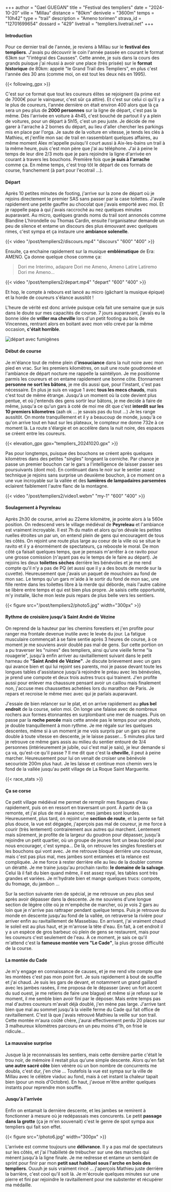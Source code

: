 +++
author = "Gael GUEGAN"
title = "Festival des templiers"
date = "2024-10-20"
ville = "Millau"
distance = "80km"
denivele = "3600m"
temps = "10h42"
type = "trail"
description = "Ameno torimen"
strava_id = "12701699654"
dossard = "429"
livetrail = "templiers.livetrail.net"
+++

#### Introduction

Pour ce dernier trail de l'année, je reviens à Millau sur le **festival des templiers**. J'avais pu découvrir le coin l'année passée en courant le format 63km sur "l'intégral des Causses". Cette année, je suis dans la cours des grands puisque j'ai réussi à avoir une place (très prisée) sur le **format historique** de 80km: appelé "le Grand Trail des Templiers", en plus c'est l'année des 30 ans (comme moi, on est tout les deux nés en 1995).

{{< following_gpx >}}

C'est sur ce format que tout les coureurs élites se rejoignent (la prime est de 7000€ pour le vainqueur, c'est sûr ça attire). Et c'est sur celui ci qu'il y a le plus de coureurs, l'année dernière on était environ 400 alors que là ça sera un peu plus de **2000 personnes** sur la ligne de départ, c'est pas la même. Dès l'arrivée en voiture à 4h45, c'est bouché de partout il y a plein de voitures, pour un départ à 5h15, c'est un peu juste. Je décide de me garer à l'arrache à 2 bornes du départ, au lieu d'aller chercher les parkings mis en place par l'orga. Je saute de la voiture en vitesse, je tends les clés à Mathieu, et j'enfile mon sac de trail en rassemblant quelques affaires, au même moment Alex m'appelle puisqu'il court aussi à Aix-les-bains un trail à la même heure, puis c'est mon père que j'ai au téléphone. J'ai à peine le temps de leur dire 2/3 mots que je pars rejoindre la ligne d'arrivée en courant à travers les bouchons. Première fois que **je suis à l'arrache** comme ça. En même temps, c'est trop tôt le départ de ces formats de course, franchement (à part pour l'ecotrail ...).

#### Départ

Après 10 petites minutes de footing, j'arrive sur la zone de départ où je rejoins directement le premier SAS sans passer par la case toilettes. J'avale rapidement une petite gauffre au chocolat que j'avais emporté avec moi. Et je rappelle papa à qui j'avais raccroché au nez quelques minutes auparavant. Au micro, quelques grands noms du trail sont annoncés comme Blandine L'hirondelle ou Thomas Cardin, ensuite l'organisateur demande un peu de silence et entame un discours des plus émouvant avec quelques rimes, c'est sympa et ça instaure une **ambiance solenelle**.

{{< video "/post/templiers2/discours.mp4" "discours" "600" "400" >}}

Ensuite, ça enchaine rapidement sur la musique **emblématique** de Era: AMENO. Ça donne quelque chose comme ça:

> Dori me
> Interimo, adapare
> Dori me
> Ameno, Ameno
> Latire
> Latiremo
> Dori me
> Ameno...

{{< video "/post/templiers2/depart.mp4" "depart" "600" "400" >}}

Et hop, le compte à rebours est lancé au micro (gâchant la musique épique) et la horde de coureurs s'élance aussitôt !

L'heure de vérité est donc arrivée puisque cela fait une semaine que je suis dans le doute sur mes capacités de course. 7 jours auparavant, j'avais eu la bonne idée de **vriller ma cheville** lors d'un petit footing au bois de Vincennes, rentrant alors en boitant avec mon vélo crevé par la même occasion, **c'était horrible**.

![départ avec fumigènes](/post/templiers2/photo1.jpg)

#### Début de course

Je m'élance tout de même plein d'**insouciance** dans la nuit noire avec mon pied en vrac. Sur les premiers kilomètres, on suit une route goudronnée et l'ambiance de départ nocture me rappelle la saintélyon. Je me positionne parmis les coureurs et on entame rapidement une bonne côte. Etonnament **personne ne sort les bâtons**, je me dis aussi que, pour l'instant, c'est pas nécessaire. En plus je suis en vague 1 avec **tous les mecs chauds**, mais c'est tout de même étrange. Jusqu'à un moment où la cote devient plus pentue, et où j'entends des gens sortir leur bâtons, je me decide à faire de même, jusqu'a ce qu'un gars à coté de moi me dit que c'est **interdit sur les 10 premiers kilometres** (aah ok ... je savais pas du tout ...) Je les range aussitôt. On monte tranquillement et il y a beaucoup de monde, jusqu'à ce qu'on arrive tout en haut sur les plateaux, le compteur me donne 732e à ce moment là. La route s'élargie et on accélère dans la nuit noire, des espaces se créent entre les coureurs. 

{{< elevation_gpx gpx="templiers_20241020.gpx" >}}

Pas pour longtemps, puisque des bouchons se créent après quelques kilomètres dans des petites "singles" longeant la corniche. Par chance je passe un premier bouchon car le gars a l'intelligence de laisser passer ses poursuivants (dont moi). En continuant dans le noir sur le sentier assez technique je rejoins sans surprise un deuxième bouchon, à ce moment on a une vue incroyable sur la vallée et des **lumières de lampadaires parsemées** eclairent faiblement l'autre flanc de la montagne.

{{< video "/post/templiers2/video1.webm" "my-1" "600" "400" >}}

#### Soulagement à Peyreleau

Après 2h30 de course, arrivé au 22eme kilomètre, je pointe alors à la 560e position. On redescend vers le village médiéval de **Peyreleau** et l'ambiance est vraiment incroyable. Il est 7h du matin et alors qu'on dévale les petites ruelles étroites un par un, on entend plein de gens qui encouragent de tous les côtés. On rejoint une route plus large au coeur de la ville où se situe le ravito et il y a énormément de spectateurs, ça rebooste le moral. De mon côté ça faisait quelques temps, que je pensais m'arrếter à ce ravito pour une grosse comission (n'ayant pas eu le temps de le faire au départ). Je rejoins les deux **toilettes sèches** derrière les bénévoles et je me rend compte qu'il n'y a pas de PQ (et aussi que il y a des bouts de merde sur la cuvette). Heureusement que j'avais un paquet de mouchoirs au fond de mon sac. Le temps qu'un gars m'aide à le sortir du fond de mon sac, une fille rentre dans les toilettes libre à la merde qui déborde, mais l'autre cabine se libère entre temps et qui est bien plus propre. Je saisis cette opportunité, m'y installe, lâche mon leste puis repars de plus belle vers les sentiers.

{{< figure src="/post/templiers2/photo5.jpg" width="300px" >}}

#### Rythme de croisière jusqu'à Saint André de Vézine

On reprend de la hauteur par les chemins forestiers et j'en profite pour ranger ma frontale devenue inutile avec le levée du jour. La fatigue musculaire commençait à se faire sentie après 3 heures de course, à ce moment je me souviens avoir doublé pas mal de gens. Sur cette portion on a pu traverser les "ruines" des templiers, ainsi qu'une vieille ferme "la rouagerie", jusqu'à enfin arriver au ravitaillement suivant dans le petit hameau de **"Saint André de Vézine"**. Je discute brievement avec un gars qui avance bien et qui lui rejoint ses parents, moi je passe devant toute les longues tables d'assistance jusqu'à rejoindre le préau avec les bénévoles, je prend une compote et deux trois autres trucs qui trainent. J'en profite aussi pour enlever ma chaussure pensant avoir un caillou mais finalement non, j'accuse mes chaussettes achetées lors du marathon de Paris. Je repars et recroise le même mec avec qui je parlais auparavant.

J'essaie de bien relancer sur le plat, et on arrive rapidement au **plus bel endroit** de la course, selon moi. On longe une falaise avec de nombreux rochers aux formes étonnantes en surplombant une mer de nuages. Puis on passe par la **roche percée** mais cette année pas le temps pour une photo, je double tranquillement à mon rythme. Je me régale sur les quelques descentes, même si à un moment je me vois surpris par un gars qui me double à toute vitesse en descente, je le laisse passer... 5 minutes plus tard je retrouve ce même gars assis au milieu du sentier entouré de 3/4 personnes (intérieurement je jubile, oui c'est mal je sais), je leur demande si ça va, qu'est-ce qu'il passe ? Il me dit que c'est la **cheville**, il peut à peine marcher. Heureusement pour lui on venait de croiser une bénévole secouriste 200m plus haut. Je les laisse et continue mon chemin vers le fond de la vallée jusqu'au petit village de La Roque Saint Marguerite.

{{< race_stats >}}

#### Ça se corse

Ce petit village médiéval me permet de rermplir mes flasques d'eau rapidement, puis on en ressort en traversant un pont. À partir de là ça remonte, et j'ai plus de mal à avancer, mes jambes sont lourdes. Heureusement, plus tard, on rejoint une **section de route**, et la pente se fait plus douce, la vue est dégagée, j'aperçois pas mal de coureur, je me force à courir (très lentement) contrairement aux autres qui marchent. Lentement mais sûrement, je profite de la largeur du goudron pour dépasser, jusqu'à rejoindre un petit quartier, où un groupe de jeunes font un beau bordel pour nous encourager, c'est sympa... De là, on retrouve les singles forestiers et les bouchons qui vont avec. Je me retrouve bloqué derrière une coureuse, mais c'est pas plus mal, mes jambes sont entamées et la relance est compliquée. Je me force à rester derrière elle au lieu de la doubler comme un dératté. Je me traine jusqu'au prochain ravito: **le domaine de la salvage**. Celui là il fait du bien quand même, il est assez royal, les tables sont très grandes et variées. Je m'hydrate bien et mange quelques trucs: compote, du fromage, du jambon ...

Sur la section suivante rien de spécial, je me retrouve un peu plus seul après avoir dépasser dans la descente. Je me souviens d'une longue section de légère côte où je m'empêche de marcher, où je vois 2 gars au loin que je n'arrive pas rattraper pendant quelque temps. Puis je retrouve du monde en descente jusqu'au fond de la vallée, on retraverse la rivière pour arriver enfin au ravitaillement de Massebiau. En arrivant, j'ai vraiment chaud le soleil est au plus haut, et je m'arrose la tête d'eau. En fait, à cet endroit il y a un espèce de gros barbeuc où plein de gens se restaurent, mais pour les coureurs c'est seulement de l'eau. À ce moment, je sais ce qu'il m'attend c'est la **fameuse montée vers "Le Cade"**, la plus grosse difficulté de la course.

#### La montée du Cade

Je m'y engage en connaissance de causes, et je me rend vite compte que les montées c'est pas mon point fort. Je suis rapidement à bout de souffle et j'ai chaud. Je suis les gars de devant, et notamment un grand gaillard avec les jambes rasées, il me proposa de le dépasser (avec un fort accent du sud ouest, je me retiens de faire une blague) et même si je refuse sur le moment, il me semble bien avoir fini par le déposer. Mais entre temps pas mal d'autres coureurs m'avait déjà doublé, j'en mène pas large. J'arrive tant bien que mal au sommet jusqu'à la vieille ferme du Cade qui fait office de ravitaillement. C'est là que j'avais retrouvé Mathieu la veille sur son trail. Cette montée m'aura coûté chère, j'aurai effectivement perdu 20 places sur 3 malheureux kilomètres parcouru en un peu moins d'1h, on frise le ridicule...

#### La mauvaise surprise

Jusque là je reconnaissais les sentiers, mais cette dernière partie c'était le trou noir, de mémoire il restait plus qu'une simple descente. Alors qu'en fait **une autre sacré côte** bien vénère où un bon nombre de concurrents me doubla, c'est dur, j'en chie ... Toutefois la vue est sympa sur la ville de Millau avec le célèbre viaduc au fond, mais à cet instant la chaleur tapait bien (pour un mois d'Octobre). En haut, j'avoue m'être arrêter quelques instants pour reprendre mon souffle.

#### Jusqu'à l'arrivée

Enfin on entamait la dernière descente, et les jambes se remirent à fonctionner à mesure où je redépassais mes concurents. Le petit **passage dans la grotte** (ça je m'en souvenait) c'est le genre de spot sympa aux templiers qui fait son effet.

{{< figure src="/photo6.jpg" width="300px" >}}

L'arrivée est comme toujours une **délivrance**. Il y a pas mal de spectateurs sur les côtés, et j'ai l'habilleté de trébucher sur une des marches qui mènent jusqu'à la ligne finale. Je me redresse et entame un semblant de sprint pour finir par mon **petit saut habituel sous l'arche en bois des templiers**. Ouuuh je suis vraiment rincé ... j'aperçois Mathieu juste derrière la barrière, c'est cool qu'il soit là. Je m'écroule quelques minutes sur une pierre et fini par rejoindre le ravitaillement pour me substenter et récupérer ma médaille.

